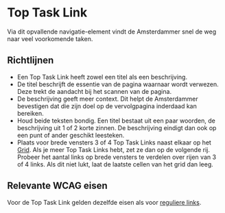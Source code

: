 # Top Task Link

Via dit opvallende navigatie-element vindt de Amsterdammer snel de weg naar veel voorkomende taken.

## Richtlijnen

- Een Top Task Link heeft zowel een titel als een beschrijving.
- De titel beschrijft de essentie van de pagina waarnaar wordt verwezen.
  Deze trekt de aandacht bij het scannen van de pagina.
- De beschrijving geeft meer context.
  Dit helpt de Amsterdammer bevestigen dat die zijn doel op de vervolgpagina inderdaad kan bereiken.
- Houd beide teksten bondig. Een titel bestaat uit een paar woorden, de beschrijving uit 1 of 2 korte zinnen. De beschrijving eindigt dan ook op een punt of ander geschikt leesteken.
- Plaats voor brede vensters 3 of 4 Top Task Links naast elkaar op het [Grid](?path=/docs/react_layout-grid--docs).
  Als je meer Top Task Links hebt, zet ze dan op de volgende rij.
  Probeer het aantal links op brede vensters te verdelen over rijen van 3 of 4 links. Als dit niet lukt, laat de laatste cellen van het grid dan leeg.

## Relevante WCAG eisen

Voor de Top Task Link gelden dezelfde eisen als voor [reguliere links](https://amsterdam.github.io/design-system/?path=/docs/react_navigation-link--docs).
